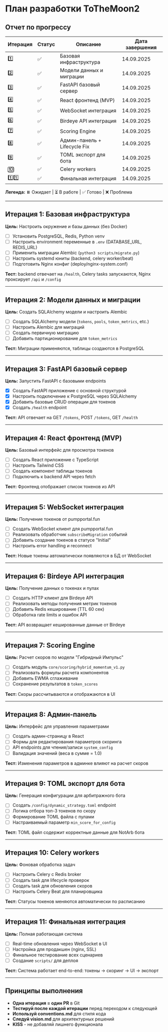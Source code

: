 # План разработки ToTheMoon2

## Отчет по прогрессу

| Итерация | Статус | Описание | Дата завершения |
|----------|--------|----------|-----------------|
| 1️⃣ | ✅ | Базовая инфраструктура | 14.09.2025 |
| 2️⃣ | ✅ | Модели данных и миграции | 14.09.2025 |
| 3️⃣ | ✅ | FastAPI базовый сервер | 14.09.2025 |
| 4️⃣ | ✅ | React фронтенд (MVP) | 14.09.2025 |
| 5️⃣ | ✅ | WebSocket интеграция | 14.09.2025 |
| 6️⃣ | ✅ | Birdeye API интеграция | 14.09.2025 |
| 7️⃣ | ✅ | Scoring Engine | 14.09.2025 |
| 8️⃣ | ✅ | Админ-панель + Lifecycle Fix | 14.09.2025 |
| 9️⃣ | ✅ | TOML экспорт для бота | 14.09.2025 |
| 🔟 | ✅ | Celery workers | 14.09.2025 |
| 1️⃣1️⃣ | ✅ | Финальная интеграция | 14.09.2025 |

**Легенда:** ⏸️ Ожидает | ⏳ В работе | ✅ Готово | ❌ Проблема

---

## Итерация 1: Базовая инфраструктура
**Цель:** Настроить окружение и базы данных (без Docker)

- [ ] Установить PostgreSQL, Redis, Python venv
- [ ] Настроить environment переменные в `.env` (DATABASE_URL, REDIS_URL)
- [ ] Применить миграции Alembic (`python3 scripts/migrate.py`)
- [ ] Настроить systemd юниты (backend, celery worker/beat)
- [ ] Подготовить Nginx конфиг (deploy/nginx-system.conf)

**Тест:** backend отвечает на `/health`, Celery tasks запускаются, Nginx проксирует `/api` и `/config`

---

## Итерация 2: Модели данных и миграции
**Цель:** Создать SQLAlchemy модели и настроить Alembic

- [ ] Создать SQLAlchemy модели (`tokens`, `pools`, `token_metrics`, etc.)
- [ ] Настроить Alembic для миграций
- [ ] Создать первичную миграцию
- [ ] Добавить партиционирование для `token_metrics`

**Тест:** Миграции применяются, таблицы создаются в PostgreSQL

---

## Итерация 3: FastAPI базовый сервер
**Цель:** Запустить FastAPI с базовыми endpoints

- [x] Создать FastAPI приложение с основной структурой
- [x] Настроить подключение к PostgreSQL через SQLAlchemy
- [x] Добавить базовые CRUD операции для токенов
- [x] Создать `/health` endpoint

**Тест:** API отвечает на GET `/tokens`, POST `/tokens`, GET `/health`

---

## Итерация 4: React фронтенд (MVP)
**Цель:** Базовый интерфейс для просмотра токенов

- [ ] Создать React приложение с TypeScript
- [ ] Настроить Tailwind CSS
- [ ] Создать компонент таблицы токенов
- [ ] Подключить к backend API через fetch

**Тест:** Фронтенд отображает список токенов из API

---

## Итерация 5: WebSocket интеграция
**Цель:** Получение токенов от pumpportal.fun

- [ ] Создать WebSocket клиент для pumpportal.fun
- [ ] Реализовать обработчик `subscribeMigration` событий
- [ ] Добавить создание токенов в статусе "Initial"
- [ ] Настроить error handling и reconnect

**Тест:** Новые токены автоматически появляются в БД от WebSocket

---

## Итерация 6: Birdeye API интеграция
**Цель:** Получение данных о токенах и пулах

- [ ] Создать HTTP клиент для Birdeye API
- [ ] Реализовать методы получения метрик токенов
- [ ] Добавить Redis кеширование (TTL 60 сек)
- [ ] Обработка rate limits и ошибок API

**Тест:** API возвращает кешированные данные от Birdeye

---

## Итерация 7: Scoring Engine
**Цель:** Расчет скоров по модели "Гибридный Импульс"

- [ ] Создать модуль `core/scoring/hybrid_momentum_v1.py`
- [ ] Реализовать формулы расчета компонентов
- [ ] Добавить EWMA сглаживание
- [ ] Сохранение результатов в `token_scores`

**Тест:** Скоры рассчитываются и отображаются в UI

---

## Итерация 8: Админ-панель
**Цель:** Интерфейс для управления параметрами

- [ ] Создать админ-страницу в React
- [ ] Формы для редактирования параметров скоринга
- [ ] API endpoints для чтения/записи `system_config`
- [ ] Валидация значений (веса в сумме = 1.0)

**Тест:** Изменения параметров в админке влияют на расчет скоров

---

## Итерация 9: TOML экспорт для бота
**Цель:** Генерация конфигурации для арбитражного бота

- [ ] Создать `/config/dynamic_strategy.toml` endpoint
- [ ] Логика отбора топ-3 токенов по скору
- [ ] Формирование TOML файла с пулами
- [ ] Настраиваемый параметр `min_score_for_config`

**Тест:** TOML файл содержит корректные данные для NotArb бота

---

## Итерация 10: Celery workers
**Цель:** Фоновая обработка задач

- [ ] Настроить Celery с Redis broker
- [ ] Создать task для lifecycle проверок
- [ ] Создать task для обновления скоров
- [ ] Настроить Celery Beat для планировщика

**Тест:** Статусы токенов меняются автоматически по расписанию

---

## Итерация 11: Финальная интеграция
**Цель:** Полная работающая система

- [ ] Real-time обновления через WebSocket в UI
- [ ] Настройка для продакшен (nginx, SSL)
- [ ] Финальное тестирование всех сценариев
- [ ] Создание `scripts/` для деплоя

**Тест:** Система работает end-to-end: токены → скоринг → UI → экспорт

---

## Принципы выполнения

- **Одна итерация = один PR** в Git
- **Тестируй после каждой итерации** перед переходом к следующей
- **Используй conventions.md** для стиля кода
- **Следуй vision.md** для архитектурных решений
- **KISS** - не добавляй лишнего функционала
